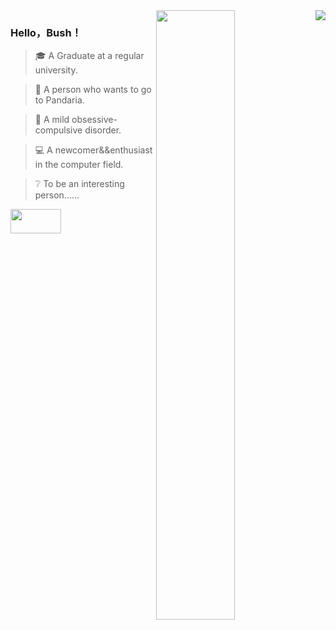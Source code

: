 <img align="right" src="https://github-readme-stats.vercel.app/api?username=HelloBush&show_icons=true&icon_color=007500&text_color=718096&bg_color=ffffff&hide_title=true" />
<img  style="width:50%;" align="right" src="https://user-images.githubusercontent.com/66152079/142236802-c4aa5f77-0f54-44a9-878c-2cf679710aca.jpg"/>

### Hello，Bush！

> 🎓 A Graduate at a regular university.

> 🐼 A person who wants to go to Pandaria.  

> 👔 A mild obsessive-compulsive disorder.

> 💻 A newcomer&&enthusiast in the computer field.

> ❔  To be an interesting person...... 
<img  style="width:40%;height:10%" align="left" src="https://user-images.githubusercontent.com/66152079/142237201-e2166969-e7a6-49b4-9c41-f447ed77e99a.jpg"/>


